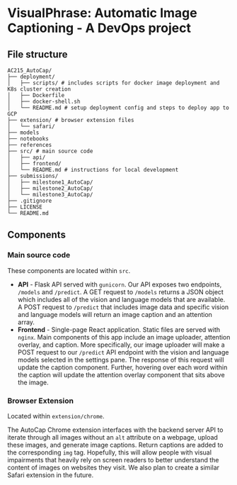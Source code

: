 # VisualPhrase: Automatic Image Captioning - A DevOps project

## File structure
```
AC215_AutoCap/
├── deployment/
│   ├── scripts/ # includes scripts for docker image deployment and K8s cluster creation
│   ├── Dockerfile
│   ├── docker-shell.sh
│   └── README.md # setup deployment config and steps to deploy app to GCP
├── extension/ # browser extension files
│   └── safari/
├── models
├── notebooks
├── references
├── src/ # main source code
│   ├── api/
│   ├── frontend/
│   └── README.md # instructions for local development
├── submissions/
│   ├── milestone1_AutoCap/
│   ├── milestone2_AutoCap/
│   └── milestone3_AutoCap/
├── .gitignore
├── LICENSE
└── README.md
```

## Components
### Main source code
These components are located within `src`.
- **API** - Flask API served with `gunicorn`. Our API exposes two endpoints, `/models` and `/predict`. A GET request to `/models` returns a JSON object which includes all of the vision and language models that are available. A POST request to `/predict` that includes image data and specific vision and language models will return an image caption and an attention array.
- **Frontend** - Single-page React application. Static files are served with `nginx`. Main components of this app include an image uploader, attention overlay, and caption. More specifically, our image uploader will make a POST request to our `/predict` API endpoint with the vision and language models selected in the settings pane. The response of this request will update the caption component. Further, hovering over each word within the caption will update the attention overlay component that sits above the image.

### Browser Extension
Located within `extension/chrome`.

The AutoCap Chrome extension interfaces with the backend server API to iterate through all images without an `alt` attribute on a webpage, upload these images, and generate image captions. Return captions are added to the corresponding `img` tag. Hopefully, this will allow people with visual impairments that heavily rely on screen readers to better understand the content of images on websites they visit. We also plan to create a similar Safari extension in the future.
